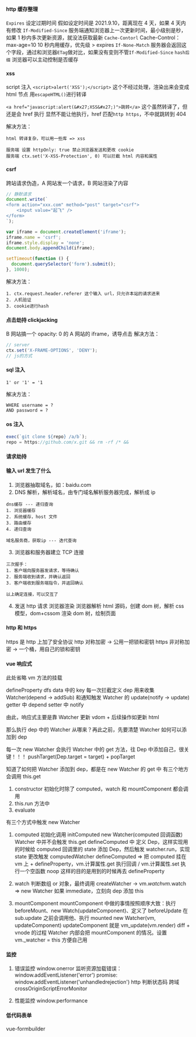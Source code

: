 #### http 缓存整理

`Expires` 设定过期时间
假如设定时间是 2021.9.10，距离现在 4 天，如果 4 天内有修改
`If-Modified-Since` 服务端通知浏览器上一次更新时间，最小级别是秒，如果 1 秒内多次更新资源，就没法获取最新
`Cache-Contorl` Cache-Control：max-age=10 10 秒内用缓存，优先级 > expires
`If-None-Match` 服务器会返回这个字段，通过和浏览器`ETag`做对比，如果没有变则不管`If-Modified-Since`
`hash后缀` 浏览器可以主动控制是否缓存

#### xss

script 注入
`<script>alert('XSS');</script>` 这个不经过处理，渲染出来会变成 html 节点
用`escapeHTML()`进行转译

`<a href="javascript:alert(&#x27;XSS&#x27;)">跳转</a>` 这个虽然转译了，但还是会 href 执行
显然不能让他执行，href 匹配`http https`，不中就跳转到 404

解决方法：

```
html 转译复杂，可以用一些库 => xss

服务端 设置 httpOnly: true 禁止浏览器发送和更改 cookie
服务端 ctx.set('X-XSS-Protection', 0) 可以拦截 html 内容和属性
```

#### csrf

跨站请求伪造，A 网站发一个请求，B 网站渲染了内容

```js
// 静默请求
document.write(`
<form action="xxx.com" method="post" target="csrf">
    <input value="起飞" />
</form>
`);

var iframe = document.createElement('iframe');
iframe.name = 'csrf';
iframe.style.display = 'none';
document.body.appendChild(iframe);

setTimeout(function () {
  document.querySelector('form').submit();
}, 1000);
```

解决方法：

```
1. ctx.request.header.referer 这个输入 url，只允许本站的请求进来
2. 人机验证
3. cookie进行hash
```

#### 点击劫持 clickjacking

B 网站搞一个 opacity: 0 的 A 网站的 iframe，诱导点击
解决方法：

```js
// server
ctx.set('X-FRAME-OPTIONS', 'DENY');
// js的方式
```

#### sql 注入

```
1' or '1' = '1
```

解决方法：

```
WHERE username = ?
AND password = ?
```

#### os 注入

```js
exec(`git clone ${repo} /a/b`);
repo = https://github.com/x.git && rm -rf /* &&
```

#### 请求劫持

#### 输入 url 发生了什么

1. 浏览器抽取域名，如：baidu.com
2. DNS 解析，解析域名，由专门域名解析服务器完成，解析成 ip

```
dns缓存 --- 递归查询
1. 浏览器缓存
2. 系统缓存，host 文件
3. 路由缓存
4. 递归查询

域名服务商，获取ip --- 迭代查询
```

3. 浏览器和服务器建立 TCP 连接

```
三次握手：
1. 客户端向服务器发请求，等待确认
2. 服务端收到请求，并确认返回
3. 客户端收到服务端指令，并返回确认

以上确定连接，可以交互了
```

4. 发送 http 请求
   浏览器渲染
   浏览器解析 html 源码，创建 dom 树，解析 css 模型，dom+cssom 渲染 dom 树，绘制页面

#### http 和 https

https 是 http 上加了安全协议
http 对称加密 -> 公用一把锁和密钥
https 非对称加密 -> 一个桶，用自己的锁和密钥

#### vue 响应式

此处省略 vm 方法的挂载

defineProperty
dfs data 中的 key
每一次拦截定义 dep 用来收集 Watcher(depend -> addSub) 和通知触发 Watcher 的 update(notify -> update)
getter 中 depend
setter 中 notify

由此，响应式主要是靠 Watcher 更新 vdom + 后续操作如更新 html

那么执行 dep 中的 Watcher 从哪来？再此之前，先要清楚 Watcher 如何可以添加到 dep

每一次 new Watcher 会执行 Watcher 中的 get 方法，往 Dep 中添加自己，很关键！！！ pushTarget(Dep.target = target) + popTarget

知道了如何把 Watcher 添加到 dep，都是在 new Watcher 的 get 中
有三个地方会调用 this.get

1. constructor
   初始化时除了 computed，watch 和 mountComponent 都会调用
2. this.run 方法中
3. evaluate

有三个方式中触发 new Watcher

1. computed
   初始化调用 initComputed
   new Watcher(computed 回调函数) Watcher 中并不会触发 this.get
   defineComputed 中 定义 Dep，这样实现用的时候给 computed 回调里的 state 添加 Dep，然后触发 watcher.run，实现 state 更改触发 computedWatcher
   defineComputed => 把 computed 挂在 vm 上 + defineProperty，vm.计算属性.get 执行回调 / vm.计算属性.set 执行一个空函数 noop
   这样的目的是用到的时候再去 defineProperty

2. watch
   判断数组 or 对象，最终调用 createWatcher -> vm.$watch
   vm.$watch => new Watcher
   如果 immediate，立刻向 dep 添加 this

3. mountComponent
   mountComponent 中做的事情按照顺序大致：执行 beforeMount、new Watch(updateComponent)、定义了 beforeUpdate 在 sub.update 之前会调用他、执行 mounted
   new Watcher(vm, updateComponent) updateComponent 就是 vm_update(vm.render) diff + vnode 的过程
   Watcher 内部会把 mountComponent 的情况。设置 vm.\_watcher = this 方便自己用

#### 监控

1. 错误监控
   window.onerror
   监听资源加载错误： window.addEventListener('error')
   promise: window.addEventListener('unhandledrejection')
   http 判断状态码
   跨域 crossOriginScriptErrorMonitor

2. 性能监控
   window.performance

#### 低代码表单

vue-formbuilder
